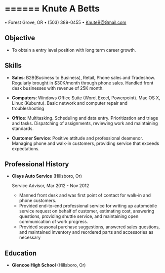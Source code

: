 
======
Knute A Betts
===============

• Forest Grove, OR • \(503\) 389-0455 • KnuteB@Gmail.com

Objective
---------

*  To obtain a entry level position with long term career growth. 

Skills
------

*   **Sales**: B2B(Business to Business), Retail, Phone sales and Tradeshow.  Regularly brought in $30K/month through phone sales.  Handled front desk businesses with revenue of 25K month.

*   **Computers**: Windows Office Suite (Word, Excel, Powerpoint). Mac OS X, Linux (Kubuntu).  Basic network and computer repair and troubleshooting

*   **Office**: Multitasking.  Scheduling and data entry.  Prioritization and triage and tasks.  Dispatching of assignments, reviewing work and maintaining standards.

*   **Customer Service**: Positive attitude and professional deamenor.  Managing phone and walk-in customers, providing service that exceeds expectations. 


Professional History
---------------

*   **Clays Auto Service** (Hillsboro, Or) 

    Service Advisor, Mar 2012 - Nov 2012
    - Manned front desk and was first point of contact for walk-in and phone customers.
    - Provided end-to-end professional service for writing up automobile service request on behalf of customer, estimating cost, answering questions, providing shuttle service, and maintaining open communication of work progress.
    - Provided seasonal purchase suggestions, answered sales questions, and maintained inventory and reordered parts and accessories as necessary

Education
---------

*   **Glencoe High School** (Hillsboro, Or)



